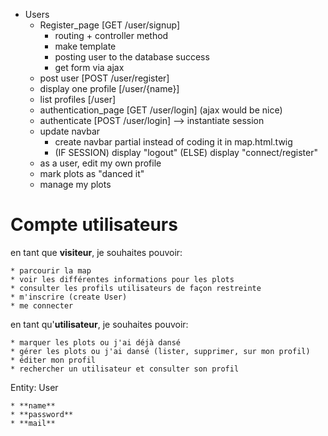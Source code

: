 * Users
	* Register_page [GET /user/signup]
		* routing + controller method
		* make template
		* posting user to the database success
		* get form via ajax
	* post user [POST /user/register]
	* display one profile [/user/{name}]
	* list profiles [/user]
	* authentication_page [GET /user/login] (ajax would be nice)
	* authenticate [POST /user/login] --> instantiate session
	* update navbar
		* create navbar partial instead of coding it in map.html.twig
		* (IF SESSION) display "logout" (ELSE) display "connect/register"
	* as a user, edit my own profile
	* mark plots as "danced it"
	* manage my plots


# Compte utilisateurs

en tant que **visiteur**, je souhaites pouvoir:

	* parcourir la map
	* voir les différentes informations pour les plots
	* consulter les profils utilisateurs de façon restreinte
	* m'inscrire (create User)
	* me connecter

en tant qu'**utilisateur**, je souhaites pouvoir:
	
	* marquer les plots ou j'ai déjà dansé
	* gérer les plots ou j'ai dansé (lister, supprimer, sur mon profil)
	* éditer mon profil
	* rechercher un utilisateur et consulter son profil

Entity: User
	
	* **name**
	* **password**
	* **mail**
